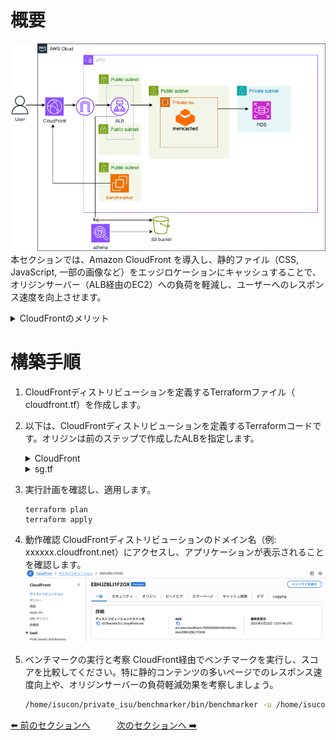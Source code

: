 # 概要
![06](../images/private-isu06.png)  
本セクションでは、Amazon CloudFront を導入し、静的ファイル（CSS, JavaScript, 一部の画像など）をエッジロケーションにキャッシュすることで、オリジンサーバー（ALB経由のEC2）への負荷を軽減し、ユーザーへのレスポンス速度を向上させます。

<details>
<summary>CloudFrontのメリット</summary>
<ul>
<li><strong>高速なコンテンツ配信:</strong> 世界中に分散されたエッジロケーションからコンテンツを配信し、レイテンシを低減します。</li>
<li><strong>オリジン負荷軽減:</strong> キャッシュによりオリジンサーバーへのリクエスト数を削減します。</li>
<li><strong>セキュリティ:</strong> AWS Shield StandardによるDDoS緩和が自動的に有効。AWS WAFとの統合も容易です。</li>
<li><strong>コスト削減:</strong> データ転送量やオリジンへのリクエスト数を削減することでコストを最適化できます。</li>
<li><strong>カスタマイズ可能:</strong> キャッシュ動作、SSL証明書、地理的制限など、柔軟な設定が可能です。</li>
</ul>
</details>

# 構築手順
1. CloudFrontディストリビューションを定義するTerraformファイル（ cloudfront.tf）を作成します。

2. 以下は、CloudFrontディストリビューションを定義するTerraformコードです。オリジンは前のステップで作成したALBを指定します。

    <details>
    <summary>CloudFront</summary>

    ```
    resource "aws_cloudfront_vpc_origin" "alb" {
    vpc_origin_endpoint_config {
        name                   = "alb-origin"
        arn                    = aws_lb.private_isu_alb.arn
        http_port              = 80
        https_port             = 443
        origin_protocol_policy = "http-only"

        origin_ssl_protocols {
        items    = ["TLSv1.2"]
        quantity = 1
        }
    }
    }

    resource "aws_cloudfront_distribution" "alb" {
    origin {
        domain_name = aws_lb.private_isu_alb.dns_name
        origin_id   = "alb-origin"
        vpc_origin_config {
        vpc_origin_id = aws_cloudfront_vpc_origin.alb.id
        }
    }

    enabled = true

    default_cache_behavior {
        viewer_protocol_policy   = "allow-all"
        allowed_methods          = ["GET", "HEAD", "OPTIONS", "PUT", "POST", "PATCH", "DELETE"]
        cached_methods           = ["GET", "HEAD"]
        cache_policy_id          = "4135ea2d-6df8-44a3-9df3-4b5a84be39ad" # Managed-CachingDisabled
        target_origin_id         = "alb-origin"
        origin_request_policy_id = "216adef6-5c7f-47e4-b989-5492eafa07d3" # Managed-AllViewer
    }

    ordered_cache_behavior {
        path_pattern     = "/favicon.ico"
        target_origin_id = "alb-origin"

        viewer_protocol_policy = "allow-all"
        allowed_methods        = ["GET", "HEAD"]
        cached_methods         = ["GET", "HEAD"]
        cache_policy_id        = "658327ea-f89d-4fab-a63d-7e88639e58f6"
    }
    ordered_cache_behavior {
        path_pattern     = "/js/*"
        target_origin_id = "alb-origin"

        viewer_protocol_policy = "allow-all"
        allowed_methods        = ["GET", "HEAD"]
        cached_methods         = ["GET", "HEAD"]
        cache_policy_id        = "658327ea-f89d-4fab-a63d-7e88639e58f6"
    }
    ordered_cache_behavior {
        path_pattern     = "/css/*"
        target_origin_id = "alb-origin"

        viewer_protocol_policy = "allow-all"
        allowed_methods        = ["GET", "HEAD"]
        cached_methods         = ["GET", "HEAD"]
        cache_policy_id        = "658327ea-f89d-4fab-a63d-7e88639e58f6"
    }
    ordered_cache_behavior {
        path_pattern     = "/image/*"
        target_origin_id = "alb-origin"

        viewer_protocol_policy = "allow-all"
        allowed_methods        = ["GET", "HEAD", "OPTIONS", "PUT", "POST", "PATCH", "DELETE"]
        cached_methods         = ["GET", "HEAD"]
        cache_policy_id        = aws_cloudfront_cache_policy.image.id
    }

    price_class = "PriceClass_All"

    restrictions {
        geo_restriction {
        restriction_type = "none"
        locations        = []
        }
    }

    viewer_certificate {
        cloudfront_default_certificate = true
    }
    }

    resource "aws_cloudfront_cache_policy" "image" {
    name = "image-cache-policy"

    default_ttl = 60
    max_ttl     = 60
    min_ttl     = 60

    parameters_in_cache_key_and_forwarded_to_origin {
        cookies_config {
        cookie_behavior = "none"
        }

        headers_config {
        header_behavior = "none"
        }

        query_strings_config {
        query_string_behavior = "none"
        }
    }
    }

    ```
    </details>

    <details>
    <summary>sg.tf</summary>

    ```
    #追加
    resource "aws_vpc_security_group_ingress_rule" "alb" {
        depends_on = [data.aws_security_group.vpc_origin_sg]
        security_group_id = aws_security_group.alb.id
        from_port         = 80
        to_port           = 80
        ip_protocol       = "tcp"
        referenced_security_group_id = data.aws_security_group.vpc_origin_sg.id
    }

    data "aws_security_group" "vpc_origin_sg" {
        depends_on = [aws_cloudfront_vpc_origin.alb]
        filter {
            name   = "group-name"
            values = ["CloudFront-VPCOrigins-Service-SG"]
        }
    }
    ```
    </details>

3. 実行計画を確認し、適用します。
    ```
    terraform plan
    terraform apply
    ```
    
4. 動作確認
    CloudFrontディストリビューションのドメイン名（例: xxxxxx.cloudfront.net）にアクセスし、アプリケーションが表示されることを確認します。
    ![](/images/2025-05-25-21-18-30.png)

5. ベンチマークの実行と考察
    CloudFront経由でベンチマークを実行し、スコアを比較してください。特に静的コンテンツの多いページでのレスポンス速度向上や、オリジンサーバーの負荷軽減効果を考察しましょう。

    ```sh
    /home/isucon/private_isu/benchmarker/bin/benchmarker -u /home/isucon/private_isu/benchmarker/userdata -t http://{CloudFrontのドメイン名}
    ```

[⬅️ 前のセクションへ](../05-athena-log-analysis/README.md)　　　[次のセクションへ ➡️](../07-elasticache-integration/README.md)